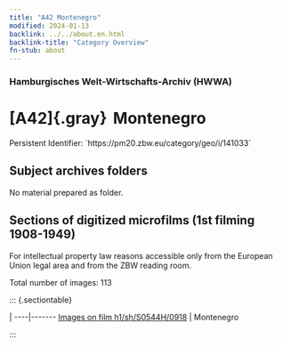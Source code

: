 ```yaml
---
title: "A42 Montenegro"
modified: 2024-01-13
backlink: ../../about.en.html
backlink-title: "Category Overview"
fn-stub: about
---
```


### Hamburgisches Welt-Wirtschafts-Archiv (HWWA)

# [A42]{.gray}&#8201; Montenegro

<div class="hint">Persistent Identifier: `https://pm20.zbw.eu/category/geo/i/141033`</div>







## Subject archives folders








No material prepared as folder.



<a id="filmsections" />

## Sections of digitized microfilms (1st filming 1908-1949)

<p>For intellectual property law reasons accessible only from the European Union legal area and from the ZBW reading room.</p>



<p>Total number of images: 113</p>




::: {.sectiontable}

 | 
----|-------
<a class="btn" href="https://pm20.zbw.eu/film/h1/sh/S0544H/0918" rel="nofollow">Images on film h1/sh/S0544H/0918</a> | Montenegro


:::













